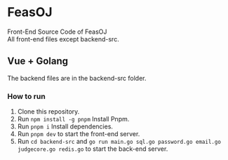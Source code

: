 # FeasOJ

Front-End Source Code of FeasOJ
<br>
All front-end files except backend-src.
<br>

## Vue + Golang
The backend files are in the backend-src folder.

### How to run

1. Clone this repository.
2. Run `npm install -g pnpm` Install Pnpm.
3. Run `pnpm i` Install dependencies.
4. Run `pnpm dev` to start the front-end server.
5. Run `cd backend-src` and `go run main.go sql.go password.go email.go judgecore.go redis.go` to start the back-end server.
